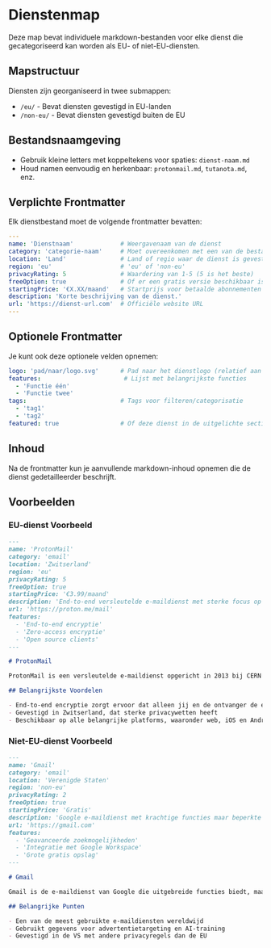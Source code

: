 # Dienstenmap

Deze map bevat individuele markdown-bestanden voor elke dienst die gecategoriseerd kan worden als EU- of niet-EU-diensten.

## Mapstructuur

Diensten zijn georganiseerd in twee submappen:
- `/eu/` - Bevat diensten gevestigd in EU-landen
- `/non-eu/` - Bevat diensten gevestigd buiten de EU

## Bestandsnaamgeving

- Gebruik kleine letters met koppeltekens voor spaties: `dienst-naam.md`
- Houd namen eenvoudig en herkenbaar: `protonmail.md`, `tutanota.md`, enz.

## Verplichte Frontmatter

Elk dienstbestand moet de volgende frontmatter bevatten:

```yaml
---
name: 'Dienstnaam'             # Weergavenaam van de dienst
category: 'categorie-naam'     # Moet overeenkomen met een van de bestaande categorieën (email, storage, enz.)
location: 'Land'               # Land of regio waar de dienst is gevestigd
region: 'eu'                   # 'eu' of 'non-eu'
privacyRating: 5               # Waardering van 1-5 (5 is het beste)
freeOption: true               # Of er een gratis versie beschikbaar is
startingPrice: '€X.XX/maand'   # Startprijs voor betaalde abonnementen
description: 'Korte beschrijving van de dienst.'
url: 'https://dienst-url.com'  # Officiële website URL
---
```

## Optionele Frontmatter

Je kunt ook deze optionele velden opnemen:

```yaml
logo: 'pad/naar/logo.svg'      # Pad naar het dienstlogo (relatief aan de public map)
features:                       # Lijst met belangrijkste functies
  - 'Functie één'
  - 'Functie twee'
tags:                          # Tags voor filteren/categorisatie
  - 'tag1'
  - 'tag2'
featured: true                 # Of deze dienst in de uitgelichte sectie moet worden getoond
```

## Inhoud

Na de frontmatter kun je aanvullende markdown-inhoud opnemen die de dienst gedetailleerder beschrijft.

## Voorbeelden

### EU-dienst Voorbeeld

```markdown
---
name: 'ProtonMail'
category: 'email'
location: 'Zwitserland'
region: 'eu'
privacyRating: 5
freeOption: true
startingPrice: '€3.99/maand'
description: 'End-to-end versleutelde e-maildienst met sterke focus op privacy.'
url: 'https://proton.me/mail'
features:
  - 'End-to-end encryptie'
  - 'Zero-access encryptie'
  - 'Open source clients'
---

# ProtonMail

ProtonMail is een versleutelde e-maildienst opgericht in 2013 bij CERN door wetenschappers die elkaar daar ontmoetten en bezorgd waren over de privacy-implicaties van diensten zoals Gmail.

## Belangrijkste Voordelen

- End-to-end encryptie zorgt ervoor dat alleen jij en de ontvanger de e-mails kunnen lezen
- Gevestigd in Zwitserland, dat sterke privacywetten heeft
- Beschikbaar op alle belangrijke platforms, waaronder web, iOS en Android
```

### Niet-EU-dienst Voorbeeld

```markdown
---
name: 'Gmail'
category: 'email'
location: 'Verenigde Staten'
region: 'non-eu'
privacyRating: 2
freeOption: true
startingPrice: 'Gratis'
description: 'Google e-maildienst met krachtige functies maar beperkte privacy.'
url: 'https://gmail.com'
features:
  - 'Geavanceerde zoekmogelijkheden'
  - 'Integratie met Google Workspace'
  - 'Grote gratis opslag'
---

# Gmail

Gmail is de e-maildienst van Google die uitgebreide functies biedt, maar met privacy-concessies vanwege gegevensverwerkingspraktijken.

## Belangrijke Punten

- Een van de meest gebruikte e-maildiensten wereldwijd
- Gebruikt gegevens voor advertentietargeting en AI-training
- Gevestigd in de VS met andere privacyregels dan de EU
